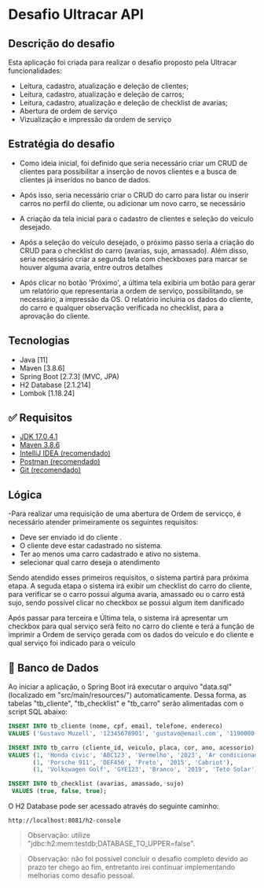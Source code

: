 # Desafio Ultracar API 

##  Descrição do desafio
Esta aplicação foi criada para realizar o desafio proposto pela Ultracar funcionalidades:
- Leitura, cadastro, atualização e deleção de clientes;
- Leitura, cadastro, atualização e deleção de carros;
- Leitura, cadastro, atualização e deleção de checklist de avarias;
- Abertura de ordem de serviço
- Vizualização e impressão da ordem de serviço

##  Estratégia do desafio
- Como ideia inicial, foi definido que seria necessário criar um CRUD de clientes para possibilitar a inserção de novos clientes e a busca de clientes já inseridos no banco de dados.

- Após isso, seria necessário criar o CRUD do carro para listar ou inserir carros no perfil do cliente, ou adicionar um novo carro, se necessário
- A criação da tela inicial para o cadastro de clientes e seleção do veículo desejado.
- Após a seleção do veículo desejado, o próximo passo seria a criação do CRUD para o checklist do carro (avarias, sujo, amassado). Além disso, seria necessário criar a segunda tela com checkboxes para marcar se houver alguma avaria, entre outros detalhes
- Após clicar no botão 'Próximo', a última tela exibiria um botão para gerar um relatório que representaria a ordem de serviço, possibilitando, se necessário, a impressão da OS. O relatório incluiria os dados do cliente, do carro e qualquer observação verificada no checklist, para a aprovação do cliente.


##  Tecnologias
- Java [11]
- Maven [3.8.6]
- Spring Boot [2.7.3] (MVC, JPA)
- H2 Database [2.1.214]
- Lombok [1.18.24]

## ✅ Requisitos
- [JDK 17.0.4.1](https://www.oracle.com/java/technologies/javase/jdk17-archive-downloads.html)
- [Maven 3.8.6](https://www.oracle.com/java/technologies/javase/jdk17-archive-downloads.html)
- [IntelliJ IDEA (recomendado)](https://www.jetbrains.com/idea/download)
- [Postman (recomendado)](https://www.postman.com/downloads/)
- [Git (recomendado)](https://git-scm.com/downloads)


##  Lógica
-Para realizar uma requisição de uma abertura de Ordem de servicço, é necessário atender primeiramente os seguintes requisitos:
- Deve ser enviado id do cliente .
- O cliente deve estar cadastrado no sistema.
- Ter ao menos uma carro cadastrado e ativo no sistema.
- selecionar qual carro deseja o atendimento

Sendo atendido esses primeiros requisitos, o sistema partirá para próxima etapa. A seguda etapa o sistema irá exibir um checklist do carro do cliente, para verificar se o carro possui alguma avaria, amassado ou o carro está sujo, sendo possível clicar no checkbox se possui algum item danificado 

Após passar para terceira e Última tela, o sistema irá apresentar um checkbox para qual serviço será feito no carro do cliente e terá a função de imprimir a Ordem de serviço gerada com os dados do veículo e do cliente e qual serviço foi indicado para o veículo


## 💾 Banco de Dados
Ao iniciar a aplicação, o Spring Boot irá executar o arquivo "data.sql" (localizado em "src/main/resources/") automaticamente. Dessa forma, as tabelas "tb_cliente", "tb_checklist" e "tb_carro" serão alimentadas com o script SQL abaixo:
```sql
INSERT INTO tb_cliente (nome, cpf, email, telefone, endereco)
VALUES ('Gustavo Muzell', '12345678901', 'gustavo@email.com', '1190000-0000', 'rua 1, numero 366');

INSERT INTO tb_carro (cliente_id, veiculo, placa, cor, ano, acessorio)
VALUES (1, 'Honda civic', 'ABC123', 'Vermelho', '2023', 'Ar condicionado'),
       (1, 'Porsche 911', 'DEF456', 'Preto', '2015', 'Cabriot'),
       (1, 'Volkswagen Golf', 'GYE123', 'Branco', '2019', 'Teto Solar');

INSERT INTO tb_checklist (avarias, amassado, sujo)
 VALUES (true, false, true);

```
O H2 Database pode ser acessado através do seguinte caminho:
```
http://localhost:8081/h2-console
```
> Observação: utilize "jdbc:h2:mem:testdb;DATABASE_TO_UPPER=false".

>Observação: não foi possível concluir o desafio completo devido ao prazo ter chego ao fim, entretanto irei continuar implementando melhorias como desafio pessoal.